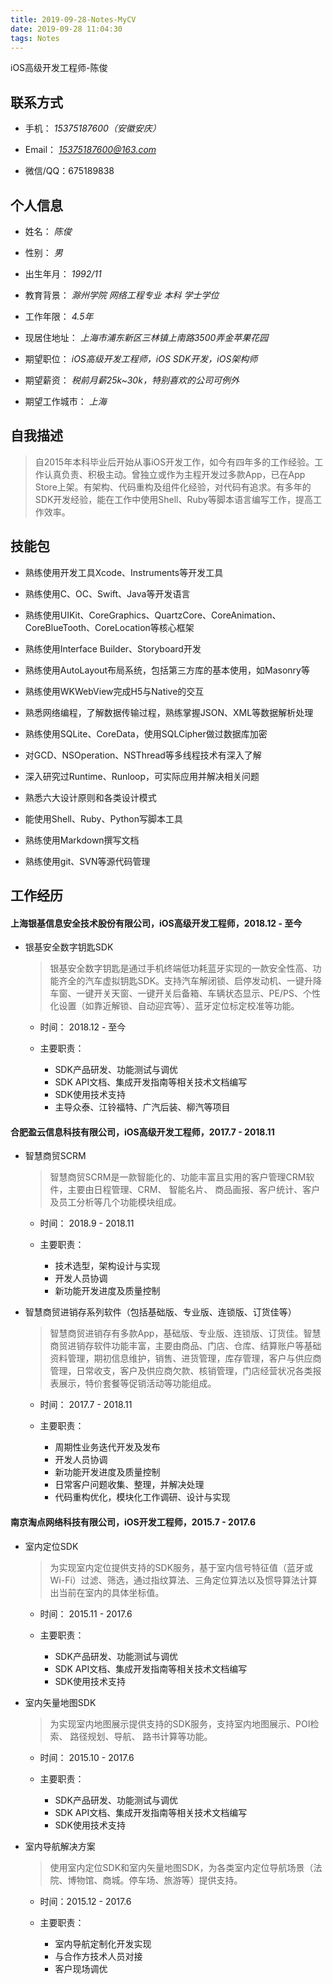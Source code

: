 ```yaml
---
title: 2019-09-28-Notes-MyCV
date: 2019-09-28 11:04:30
tags: Notes
---
```


iOS高级开发工程师-陈俊

<!--more-->

## __联系方式__

* 手机： *15375187600（安徽安庆）*

* Email： *15375187600@163.com*

* 微信/QQ：675189838

## __个人信息__

* 姓名： *陈俊*

* 性别： *男*

* 出生年月： *1992/11*

* 教育背景： *滁州学院 网络工程专业 本科 学士学位*

* 工作年限： *4.5年*

* 现居住地址： *上海市浦东新区三林镇上南路3500弄金苹果花园*

* 期望职位： *iOS高级开发工程师，iOS SDK开发，iOS架构师*

* 期望薪资： *税前月薪25k~30k，特别喜欢的公司可例外*

* 期望工作城市： *上海*

## __自我描述__

> 自2015年本科毕业后开始从事iOS开发工作，如今有四年多的工作经验。工作认真负责、积极主动。曾独立或作为主程开发过多款App，已在App Store上架。有架构、代码重构及组件化经验，对代码有追求。有多年的SDK开发经验，能在工作中使用Shell、Ruby等脚本语言编写工作，提高工作效率。

## __技能包__

* 熟练使用开发工具Xcode、Instruments等开发工具

* 熟练使用C、OC、Swift、Java等开发语言

* 熟练使用UIKit、CoreGraphics、QuartzCore、CoreAnimation、CoreBlueTooth、CoreLocation等核心框架

* 熟练使用Interface Builder、Storyboard开发

* 熟练使用AutoLayout布局系统，包括第三方库的基本使用，如Masonry等

* 熟练使用WKWebView完成H5与Native的交互

* 熟悉网络编程，了解数据传输过程，熟练掌握JSON、XML等数据解析处理

* 熟练使用SQLite、CoreData，使用SQLCipher做过数据库加密

* 对GCD、NSOperation、NSThread等多线程技术有深入了解

* 深入研究过Runtime、Runloop，可实际应用并解决相关问题

* 熟悉六大设计原则和各类设计模式

* 能使用Shell、Ruby、Python写脚本工具

* 熟练使用Markdown撰写文档

* 熟练使用git、SVN等源代码管理

## __工作经历__

#### 上海银基信息安全技术股份有限公司，iOS高级开发工程师，2018.12 - 至今

* 银基安全数字钥匙SDK
    > 银基安全数字钥匙是通过手机终端低功耗蓝牙实现的一款安全性高、功能齐全的汽车虚拟钥匙SDK。支持汽车解闭锁、启停发动机、一键升降车窗、一键开关天窗、一键开关后备箱、车辆状态显示、PE/PS、个性化设置（如靠近解锁、自动迎宾等）、蓝牙定位标定校准等功能。

    * 时间： 2018.12 - 至今

    * 主要职责：
        - SDK产品研发、功能测试与调优
        - SDK API文档、集成开发指南等相关技术文档编写
        - SDK使用技术支持
        - 主导众泰、江铃福特、广汽后装、柳汽等项目

#### 合肥盈云信息科技有限公司，iOS高级开发工程师，2017.7 - 2018.11

* 智慧商贸SCRM
    > 智慧商贸SCRM是一款智能化的、功能丰富且实用的客户管理CRM软件，主要由日程管理、CRM、 智能名片、 商品画报、客户统计、客户及员工分析等几个功能模块组成。

    * 时间： 2018.9 - 2018.11

    * 主要职责：
        - 技术选型，架构设计与实现
        - 开发人员协调
        - 新功能开发进度及质量控制

* 智慧商贸进销存系列软件（包括基础版、专业版、连锁版、订货佳等）
    > 智慧商贸进销存有多款App，基础版、专业版、连锁版、订货佳。智慧商贸进销存软件功能丰富，主要由商品、门店、仓库、结算账户等基础资料管理，期初信息维护，销售、进货管理，库存管理，客户与供应商管理，日常收支，客户及供应商欠款、核销管理，门店经营状况各类报表展示，特价套餐等促销活动等功能组成。

    * 时间： 2017.7 - 2018.11

    * 主要职责：
        - 周期性业务迭代开发及发布
        - 开发人员协调
        - 新功能开发进度及质量控制
        - 日常客户问题收集、整理，并解决处理
        - 代码重构优化，模块化工作调研、设计与实现

#### 南京淘点网络科技有限公司，iOS开发工程师，2015.7 - 2017.6

* 室内定位SDK
    > 为实现室内定位提供支持的SDK服务，基于室内信号特征值（蓝牙或Wi-Fi）过滤、筛选，通过指纹算法、三角定位算法以及惯导算法计算出当前在室内的具体坐标值。

    * 时间： 2015.11 - 2017.6

    * 主要职责：
        - SDK产品研发、功能测试与调优
        - SDK API文档、集成开发指南等相关技术文档编写
        - SDK使用技术支持

* 室内矢量地图SDK
    > 为实现室内地图展示提供支持的SDK服务，支持室内地图展示、POI检索、 路径规划、导航、 路书计算等功能。

    * 时间： 2015.10 - 2017.6

    * 主要职责：
        - SDK产品研发、功能测试与调优
        - SDK API文档、集成开发指南等相关技术文档编写
        - SDK使用技术支持

* 室内导航解决方案
    > 使用室内定位SDK和室内矢量地图SDK，为各类室内定位导航场景（法院、博物馆、商城。停车场、旅游等）提供支持。

    * 时间：2015.12 - 2017.6

    * 主要职责：
        - 室内导航定制化开发实现
        - 与合作方技术人员对接
        - 客户现场调优